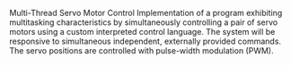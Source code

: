 Multi-Thread Servo Motor Control
Implementation of a program exhibiting multitasking characteristics by simultaneously controlling a pair of servo motors
using a custom interpreted control language. The system will  be responsive to simultaneous independent,
externally provided commands. The servo positions are controlled  with pulse-width modulation (PWM).
